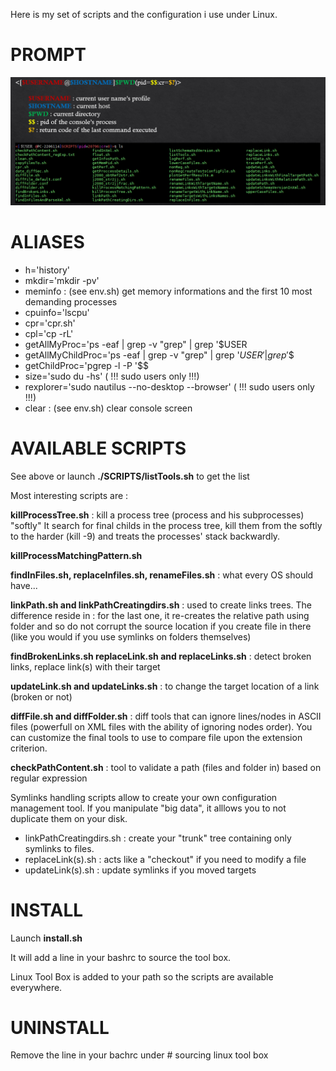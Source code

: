 Here is my set of scripts and the configuration i use under Linux.


#	PROMPT

![LinuxToolBox](LinuxToolBox.png)

# ALIASES

- h='history' 
- mkdir='mkdir -pv' 
- meminfo : (see env.sh) get memory informations and the first 10 most demanding processes 
- cpuinfo='lscpu'
- cpr='cpr.sh' 
- cpl='cp -rL' 
- getAllMyProc='ps -eaf | grep -v "grep" | grep '$USER 
- getAllMyChildProc='ps -eaf | grep -v "grep" | grep '$USER' | grep '$$
- getChildProc='pgrep -l -P '$$
- size='sudo du -hs' ( !!! sudo users only !!!)
- rexplorer='sudo nautilus --no-desktop --browser' ( !!! sudo users only !!!)
- clear : (see env.sh) clear console screen 

# AVAILABLE SCRIPTS

See above or launch **./SCRIPTS/listTools.sh** to get the list

Most interesting scripts are : 

**killProcessTree.sh** : kill a process tree (process and his subprocesses) "softly"
It search for final childs in the process tree, kill them from the softly to the harder (kill -9) and treats the processes' stack backwardly.

**killProcessMatchingPattern.sh**

**findInFiles.sh, replaceInfiles.sh, renameFiles.sh** : what every OS should have...

**linkPath.sh and linkPathCreatingdirs.sh** : used to create links trees. The difference reside in  : for the last one, it re-creates the relative path 
using folder and so do not corrupt the source location if you create file in there (like you would if you use symlinks on folders themselves)

**findBrokenLinks.sh replaceLink.sh and replaceLinks.sh** : detect broken links, replace link(s) with their target

**updateLink.sh and updateLinks.sh** : to change the target location of a link (broken or not) 

**diffFile.sh and diffFolder.sh** : diff tools that can ignore lines/nodes in ASCII files (powerfull on XML files with the ability of ignoring nodes order). You can customize the final tools to use to compare file upon the extension criterion.

**checkPathContent.sh** : tool to validate a path (files and folder in) based on regular expression


Symlinks handling scripts allow to create your own configuration management tool. If you manipulate "big data", it alllows you to not duplicate them on your disk.

- linkPathCreatingdirs.sh : create your "trunk" tree containing only symlinks to files.
- replaceLink(s).sh : acts like a "checkout" if you need to modify a file
- updateLink(s).sh : update symlinks if you moved targets


# INSTALL

Launch **install.sh**

It will add a line in your bashrc to source the tool box.

Linux Tool Box is added to your path so the scripts are available everywhere.


# UNINSTALL

Remove the line in your bachrc under # sourcing linux tool box
